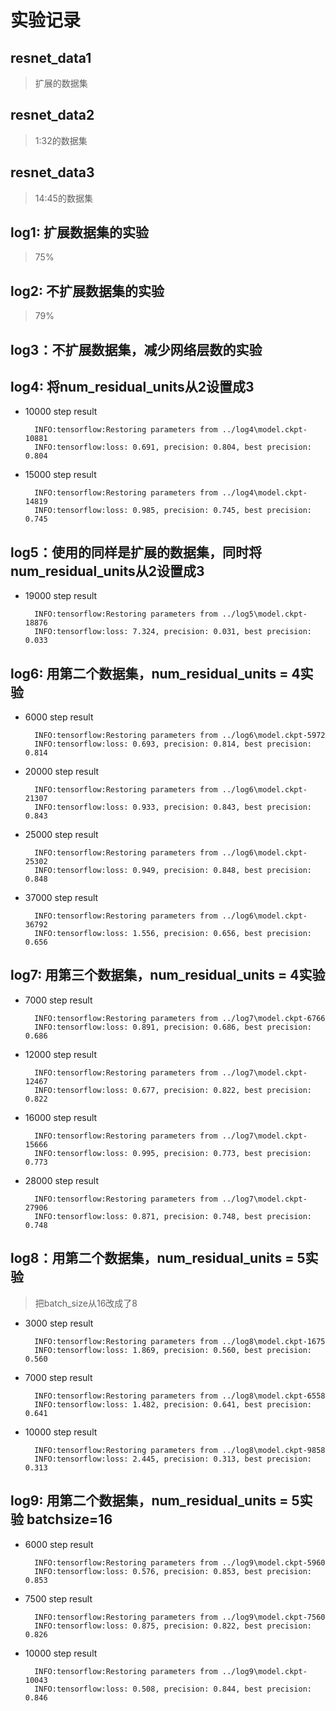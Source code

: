 # 实验记录

## resnet_data1
>扩展的数据集

## resnet_data2
>1:32的数据集

## resnet_data3
>14:45的数据集

## log1: 扩展数据集的实验
>75%

## log2: 不扩展数据集的实验
>79%

## log3：不扩展数据集，减少网络层数的实验

## log4: 将num_residual_units从2设置成3 

- 10000 step result
  ``` 
    INFO:tensorflow:Restoring parameters from ../log4\model.ckpt-10881
    INFO:tensorflow:loss: 0.691, precision: 0.804, best precision: 0.804
  ```
  
- 15000 step result
  ```
    INFO:tensorflow:Restoring parameters from ../log4\model.ckpt-14819
    INFO:tensorflow:loss: 0.985, precision: 0.745, best precision: 0.745
  ```

## log5：使用的同样是扩展的数据集，同时将num_residual_units从2设置成3 

- 19000 step result
  ```
    INFO:tensorflow:Restoring parameters from ../log5\model.ckpt-18876
    INFO:tensorflow:loss: 7.324, precision: 0.031, best precision: 0.033
  ```
  
## log6: 用第二个数据集，num_residual_units = 4实验

- 6000 step result
  ```
    INFO:tensorflow:Restoring parameters from ../log6\model.ckpt-5972
    INFO:tensorflow:loss: 0.693, precision: 0.814, best precision: 0.814
  ```
  
- 20000 step result
  ```
    INFO:tensorflow:Restoring parameters from ../log6\model.ckpt-21307
    INFO:tensorflow:loss: 0.933, precision: 0.843, best precision: 0.843
  ```
  
- 25000 step result
  ```
    INFO:tensorflow:Restoring parameters from ../log6\model.ckpt-25302
    INFO:tensorflow:loss: 0.949, precision: 0.848, best precision: 0.848
  ```
  
- 37000 step result
  ```
    INFO:tensorflow:Restoring parameters from ../log6\model.ckpt-36792
    INFO:tensorflow:loss: 1.556, precision: 0.656, best precision: 0.656
  ```

## log7: 用第三个数据集，num_residual_units = 4实验

- 7000 step result
  ```
    INFO:tensorflow:Restoring parameters from ../log7\model.ckpt-6766
    INFO:tensorflow:loss: 0.891, precision: 0.686, best precision: 0.686
  ```
 
- 12000 step result
  ```
    INFO:tensorflow:Restoring parameters from ../log7\model.ckpt-12467
    INFO:tensorflow:loss: 0.677, precision: 0.822, best precision: 0.822
  ```
  
- 16000 step result
  ```
    INFO:tensorflow:Restoring parameters from ../log7\model.ckpt-15666
    INFO:tensorflow:loss: 0.995, precision: 0.773, best precision: 0.773
  ```

- 28000 step result
  ```
    INFO:tensorflow:Restoring parameters from ../log7\model.ckpt-27906
    INFO:tensorflow:loss: 0.871, precision: 0.748, best precision: 0.748
  ```
  
## log8：用第二个数据集，num_residual_units = 5实验
> 把batch_size从16改成了8

- 3000 step result
  ```
    INFO:tensorflow:Restoring parameters from ../log8\model.ckpt-1675
    INFO:tensorflow:loss: 1.869, precision: 0.560, best precision: 0.560
  ```
- 7000 step result
  ```
    INFO:tensorflow:Restoring parameters from ../log8\model.ckpt-6558
    INFO:tensorflow:loss: 1.482, precision: 0.641, best precision: 0.641
  ```
- 10000 step result
  ```
    INFO:tensorflow:Restoring parameters from ../log8\model.ckpt-9858
    INFO:tensorflow:loss: 2.445, precision: 0.313, best precision: 0.313
  ```
  
## log9: 用第二个数据集，num_residual_units = 5实验 batchsize=16
  
- 6000 step result
  ```
    INFO:tensorflow:Restoring parameters from ../log9\model.ckpt-5960
    INFO:tensorflow:loss: 0.576, precision: 0.853, best precision: 0.853
  ```
- 7500 step result
  ```
    INFO:tensorflow:Restoring parameters from ../log9\model.ckpt-7560
    INFO:tensorflow:loss: 0.875, precision: 0.822, best precision: 0.826
  ```
- 10000 step result
  ```
    INFO:tensorflow:Restoring parameters from ../log9\model.ckpt-10043
    INFO:tensorflow:loss: 0.508, precision: 0.844, best precision: 0.846
  ```
